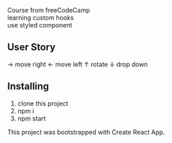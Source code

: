 Course from freeCodeCamp  
learning custom hooks  
use styled component  

## User Story
→ move right
← move left
↑ rotate 
↓ drop down

## Installing
1. clone this project
2. npm i
3. npm start

This project was bootstrapped with Create React App.
